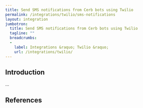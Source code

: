 ```yaml
---
title: Send SMS notifications from Cerb bots using Twilio
permalink: /integrations/twilio/sms-notifications
layout: integration
jumbotron:
  title: Send SMS notifications from Cerb bots using Twilio
  tagline: ""
  breadcrumbs:
  -
    label: Integrations &raquo; Twilio &raquo;
    url: /integrations/twilio/
---
```


## Introduction

...

## References

[^]: <>

